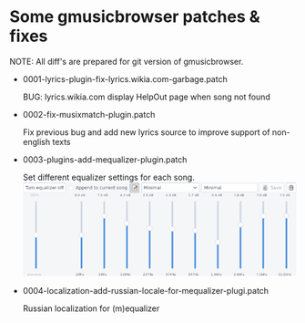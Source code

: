 Some gmusicbrowser patches & fixes
==================================
NOTE: All diff's are prepared for git version of gmusicbrowser.



- 0001-lyrics-plugin-fix-lyrics.wikia.com-garbage.patch

    BUG: lyrics.wikia.com display HelpOut page when song not found

- 0002-fix-musixmatch-plugin.patch

    Fix previous bug and add new lyrics source to improve support of non-english texts

- 0003-plugins-add-mequalizer-plugin.patch

    Set different equalizer settings for each song.
    ![image (16K)][scrshot img]

- 0004-localization-add-russian-locale-for-mequalizer-plugi.patch

    Russian localization for (m)equalizer

[scrshot img]: https://raw.githubusercontent.com/chinarulezzz/gmusicbrowser_patches/master/mequalizer.png

